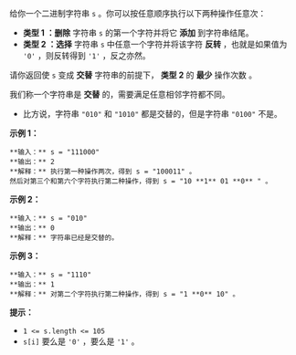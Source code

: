 给你一个二进制字符串 `s` 。你可以按任意顺序执行以下两种操作任意次：

  * **类型 1 ：删除** 字符串 `s` 的第一个字符并将它 **添加** 到字符串结尾。
  * **类型 2 ：选择** 字符串 `s` 中任意一个字符并将该字符 **反转** ，也就是如果值为 `'0'` ，则反转得到 `'1'` ，反之亦然。

请你返回使 `s` 变成 **交替** 字符串的前提下， **类型 2** 的 **最少** 操作次数 。

我们称一个字符串是 **交替** 的，需要满足任意相邻字符都不同。

  * 比方说，字符串 `"010"` 和 `"1010"` 都是交替的，但是字符串 `"0100"` 不是。

**示例 1：**

    
    
    **输入：** s = "111000"
    **输出：** 2
    **解释：** 执行第一种操作两次，得到 s = "100011" 。
    然后对第三个和第六个字符执行第二种操作，得到 s = "10 **1** 01 **0** " 。
    

**示例 2：**

    
    
    **输入：** s = "010"
    **输出：** 0
    **解释：** 字符串已经是交替的。
    

**示例 3：**

    
    
    **输入：** s = "1110"
    **输出：** 1
    **解释：** 对第二个字符执行第二种操作，得到 s = "1 **0** 10" 。
    

**提示：**

  * `1 <= s.length <= 105`
  * `s[i]` 要么是 `'0'` ，要么是 `'1'` 。

